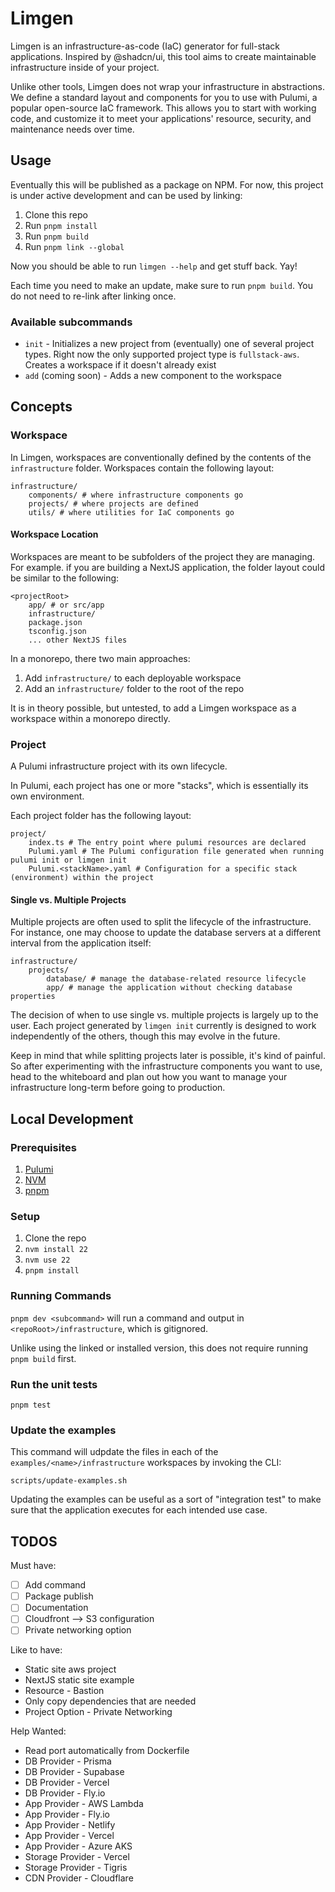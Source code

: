 # Limgen

Limgen is an infrastructure-as-code (IaC) generator for full-stack applications. Inspired by @shadcn/ui, this tool aims to create maintainable infrastructure inside of your project. 

Unlike other tools, Limgen does not wrap your infrastructure in abstractions. We define a standard layout and components for you to use with Pulumi, a popular open-source IaC framework. This allows you to start with working code, and customize it to meet your applications' resource, security, and maintenance needs over time.

## Usage

Eventually this will be published as a package on NPM. For now, this project is under active development and can be used by linking:

1. Clone this repo
1. Run `pnpm install`
1. Run `pnpm build`
1. Run `pnpm link --global`

Now you should be able to run `limgen --help` and get stuff back. Yay!

Each time you need to make an update, make sure to run `pnpm build`. You do not need to re-link after linking once.


### Available subcommands

- `init` - Initializes a new project from (eventually) one of several project types. Right now the only supported project type is `fullstack-aws`. Creates a workspace if it doesn't already exist
- `add` (coming soon) - Adds a new component to the workspace


## Concepts

### Workspace

In Limgen, workspaces are conventionally defined by the contents of the `infrastructure` folder. Workspaces contain the following layout:

```
infrastructure/
    components/ # where infrastructure components go
    projects/ # where projects are defined
    utils/ # where utilities for IaC components go 
```

#### Workspace Location

Workspaces are meant to be subfolders of the project they are managing. For example. if you are building a NextJS application, the folder layout could be similar to the following:

```
<projectRoot>
    app/ # or src/app
    infrastructure/
    package.json
    tsconfig.json
    ... other NextJS files
```

In a monorepo, there two main approaches:

1. Add `infrastructure/` to each deployable workspace
2. Add an `infrastructure/` folder to the root of the repo

It is in theory possible, but untested, to add a Limgen workspace as a workspace within a monorepo directly.

### Project

A Pulumi infrastructure project with its own lifecycle.

In Pulumi, each project has one or more "stacks", which is essentially its own environment.

Each project folder has the following layout:

```
project/
    index.ts # The entry point where pulumi resources are declared
    Pulumi.yaml # The Pulumi configuration file generated when running pulumi init or limgen init
    Pulumi.<stackName>.yaml # Configuration for a specific stack (environment) within the project
```

#### Single vs. Multiple Projects

Multiple projects are often used to split the lifecycle of the infrastructure. For instance, one may choose to update the database servers at a different interval from the application itself:

```
infrastructure/
    projects/
        database/ # manage the database-related resource lifecycle
        app/ # manage the application without checking database properties
```

The decision of when to use single vs. multiple projects is largely up to the user. Each project generated by `limgen init` currently is designed to work independently of the others, though this may evolve in the future.

Keep in mind that while splitting projects later is possible, it's kind of painful. So after experimenting with the infrastructure components you want to use, head to the whiteboard and plan out how you want to manage your infrastructure long-term before going to production.

## Local Development

### Prerequisites

1. [Pulumi](https://www.pulumi.com/docs/iac/download-install/)
1. [NVM](https://github.com/nvm-sh/nvm)
1. [pnpm](https://pnpm.io/installation)

### Setup

1. Clone the repo
1. `nvm install 22`
1. `nvm use 22`
1. `pnpm install`

### Running Commands

`pnpm dev <subcommand>` will run a command and output in `<repoRoot>/infrastructure`, which is gitignored.

Unlike using the linked or installed version, this does not require running `pnpm build` first.

### Run the unit tests

`pnpm test`

### Update the examples

This command will udpdate the files in each of the `examples/<name>/infrastructure` workspaces by invoking the CLI:

`scripts/update-examples.sh`

Updating the examples can be useful as a sort of "integration test" to make sure that the application executes for each intended use case.

## TODOS

Must have:

- [ ] Add command
- [ ] Package publish
- [ ] Documentation
- [ ] Cloudfront --> S3 configuration
- [ ] Private networking option

Like to have:

- Static site aws project
- NextJS static site example
- Resource - Bastion
- Only copy dependencies that are needed
- Project Option - Private Networking

Help Wanted:

- Read port automatically from Dockerfile
- DB Provider - Prisma
- DB Provider - Supabase
- DB Provider - Vercel
- DB Provider - Fly.io
- App Provider - AWS Lambda
- App Provider - Fly.io
- App Provider - Netlify
- App Provider - Vercel
- App Provider - Azure AKS
- Storage Provider - Vercel
- Storage Provider - Tigris
- CDN Provider - Cloudflare
